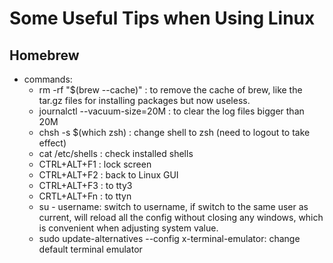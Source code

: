 # Some Useful Tips when Using Linux

## Homebrew

- commands:
  - rm -rf "$(brew --cache)" : to remove the cache of brew, like the tar.gz files for installing packages but now useless.
  - journalctl --vacuum-size=20M : to clear the log files bigger than 20M
  - chsh -s $(which zsh) : change shell to zsh (need to logout to take effect)
  - cat /etc/shells : check installed shells
  - CTRL+ALT+F1 : lock screen
  - CTRL+ALT+F2 : back to Linux GUI
  - CTRL+ALT+F3 : to tty3
  - CRTL+ALT+Fn : to ttyn
  - su - username: switch to username, if switch to the same user as current, will reload all the config without closing any windows, which is convenient when adjusting system value.
  - sudo update-alternatives --config x-terminal-emulator: change default terminal emulator
